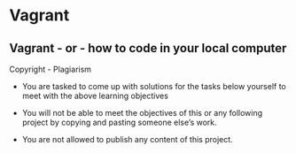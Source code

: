 # Vagrant

## Vagrant - or - how to code in your local computer
Copyright - Plagiarism

* You are tasked to come up with solutions for the tasks below yourself to meet with the above learning objectives

* You will not be able to meet the objectives of this or any following project by copying and pasting someone else’s work.

* You are not allowed to publish any content of this project.
